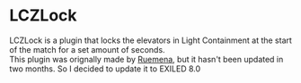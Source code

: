 # LCZLock
LCZLock is a plugin that locks the elevators in Light Containment at the start of the match for a set amount of seconds.\
This plugin was orignally made by [Ruemena](https://github.com/Ruemena), but it hasn't been updated in two months. So I decided to update it to EXILED 8.0
